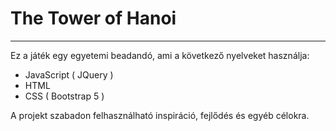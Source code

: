 # The Tower of Hanoi
---
Ez a játék egy egyetemi beadandó, ami a következő nyelveket használja:
 - JavaScript ( JQuery )
 - HTML
 - CSS ( Bootstrap 5 )

A projekt szabadon felhasználható inspiráció, fejlődés és egyéb célokra.
